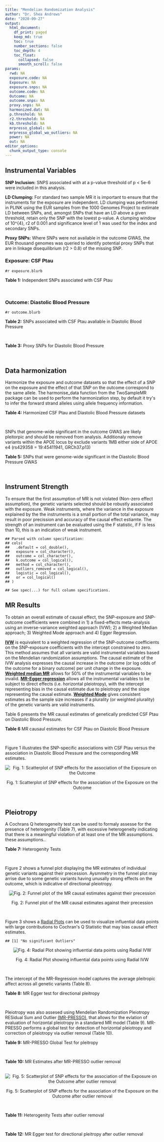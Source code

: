 ```yaml
---
title: "Mendelian Randomization Analysis"
author: "Dr. Shea Andrews"
date: "2020-09-27"
output:
  html_document:
    df_print: paged
    keep_md: true
    toc: true
    number_sections: false
    toc_depth: 4
    toc_float:
      collapsed: false
      smooth_scroll: false
params:
  rwd: NA
  exposure.code: NA
  Exposure: NA
  exposure.snps: NA
  outcome.code: NA
  Outcome: NA
  outcome.snps: NA
  proxy.snps: NA
  harmonized.dat: NA
  p.threshold: NA
  r2.threshold: NA
  kb.threshold: NA
  mrpresso_global: NA
  mrpresso_global_wo_outliers: NA
  power: NA
  out: NA
editor_options:
  chunk_output_type: console
---
```







## Instrumental Variables
**SNP Inclusion:** SNPS associated with at a p-value threshold of p < 5e-6 were included in this analysis.
<br>

**LD Clumping:** For standard two sample MR it is important to ensure that the instruments for the exposure are independent. LD clumping was performed in PLINK using the EUR samples from the 1000 Genomes Project to estimate LD between SNPs, and, amongst SNPs that have an LD above a given threshold, retain only the SNP with the lowest p-value. A clumping window of 10^{4}, r2 of 0.001 and significance level of 1 was used for the index and secondary SNPs.
<br>

**Proxy SNPs:** Where SNPs were not available in the outcome GWAS, the EUR thousand genomes was queried to identify potential proxy SNPs that are in linkage disequilibrium (r2 > 0.8) of the missing SNP.
<br>

### Exposure: CSF Ptau
`#r exposure.blurb`
<br>

**Table 1:** Independent SNPs associated with CSF Ptau
<div data-pagedtable="false">
  <script data-pagedtable-source type="application/json">
{"columns":[{"label":["SNP"],"name":[1],"type":["chr"],"align":["left"]},{"label":["CHROM"],"name":[2],"type":["dbl"],"align":["right"]},{"label":["POS"],"name":[3],"type":["dbl"],"align":["right"]},{"label":["REF"],"name":[4],"type":["chr"],"align":["left"]},{"label":["ALT"],"name":[5],"type":["chr"],"align":["left"]},{"label":["AF"],"name":[6],"type":["dbl"],"align":["right"]},{"label":["BETA"],"name":[7],"type":["dbl"],"align":["right"]},{"label":["SE"],"name":[8],"type":["dbl"],"align":["right"]},{"label":["Z"],"name":[9],"type":["dbl"],"align":["right"]},{"label":["P"],"name":[10],"type":["dbl"],"align":["right"]},{"label":["N"],"name":[11],"type":["dbl"],"align":["right"]},{"label":["TRAIT"],"name":[12],"type":["chr"],"align":["left"]}],"data":[{"1":"rs4267554","2":"2","3":"46901045","4":"A","5":"G","6":"0.1037360","7":"-0.04197","8":"0.008801","9":"-4.768776","10":"1.976e-06","11":"3146","12":"CSF_ptau"},{"1":"rs35055419","2":"3","3":"190663557","4":"T","5":"C","6":"0.3498150","7":"0.03490","8":"0.005653","9":"6.173713","10":"7.624e-10","11":"3146","12":"CSF_ptau"},{"1":"rs16897042","2":"5","3":"67107448","4":"T","5":"C","6":"0.0184850","7":"0.07870","8":"0.016050","9":"4.903427","10":"9.998e-07","11":"3146","12":"CSF_ptau"},{"1":"rs60871478","2":"7","3":"827325","4":"A","5":"G","6":"0.7729760","7":"-0.03472","8":"0.006863","9":"-5.059010","10":"4.505e-07","11":"3146","12":"CSF_ptau"},{"1":"rs7798280","2":"7","3":"15093202","4":"C","5":"A","6":"0.3549910","7":"-0.03378","8":"0.006773","9":"-4.987450","10":"6.699e-07","11":"3146","12":"CSF_ptau"},{"1":"rs2439313","2":"8","3":"32533316","4":"A","5":"G","6":"0.5620010","7":"-0.02653","8":"0.005418","9":"-4.896640","10":"1.025e-06","11":"3146","12":"CSF_ptau"},{"1":"rs514716","2":"9","3":"3929424","4":"C","5":"T","6":"0.8443070","7":"0.04876","8":"0.008764","9":"5.563670","10":"2.935e-08","11":"3146","12":"CSF_ptau"},{"1":"rs9527039","2":"13","3":"53504675","4":"T","5":"C","6":"0.0810909","7":"-0.06098","8":"0.010450","9":"-5.835407","10":"5.947e-09","11":"3146","12":"CSF_ptau"},{"1":"rs12889974","2":"14","3":"77609298","4":"C","5":"G","6":"0.0913043","7":"0.04955","8":"0.010660","9":"4.648218","10":"3.555e-06","11":"3146","12":"CSF_ptau"},{"1":"rs12961169","2":"18","3":"77381649","4":"C","5":"T","6":"0.1395560","7":"0.05004","8":"0.008013","9":"6.244852","10":"5.117e-10","11":"3146","12":"CSF_ptau"},{"1":"rs769449","2":"19","3":"45410002","4":"G","5":"A","6":"0.0998545","7":"0.07930","8":"0.006542","9":"12.121675","10":"5.299e-33","11":"3146","12":"CSF_ptau"},{"1":"rs34871495","2":"20","3":"55310283","4":"C","5":"T","6":"0.0282916","7":"0.08995","8":"0.016740","9":"5.373357","10":"8.307e-08","11":"3146","12":"CSF_ptau"},{"1":"rs41157","2":"22","3":"30405151","4":"T","5":"C","6":"0.7146230","7":"-0.02538","8":"0.005504","9":"-4.611190","10":"4.182e-06","11":"3146","12":"CSF_ptau"}],"options":{"columns":{"min":{},"max":[10]},"rows":{"min":[10],"max":[10]},"pages":{}}}
  </script>
</div>
<br>

### Outcome: Diastolic Blood Pressure
`#r outcome.blurb`
<br>

**Table 2:** SNPs associated with CSF Ptau avaliable in Diastolic Blood Pressure
<div data-pagedtable="false">
  <script data-pagedtable-source type="application/json">
{"columns":[{"label":["SNP"],"name":[1],"type":["chr"],"align":["left"]},{"label":["CHROM"],"name":[2],"type":["dbl"],"align":["right"]},{"label":["POS"],"name":[3],"type":["dbl"],"align":["right"]},{"label":["REF"],"name":[4],"type":["chr"],"align":["left"]},{"label":["ALT"],"name":[5],"type":["chr"],"align":["left"]},{"label":["AF"],"name":[6],"type":["dbl"],"align":["right"]},{"label":["BETA"],"name":[7],"type":["dbl"],"align":["right"]},{"label":["SE"],"name":[8],"type":["dbl"],"align":["right"]},{"label":["Z"],"name":[9],"type":["dbl"],"align":["right"]},{"label":["P"],"name":[10],"type":["dbl"],"align":["right"]},{"label":["N"],"name":[11],"type":["dbl"],"align":["right"]},{"label":["TRAIT"],"name":[12],"type":["chr"],"align":["left"]}],"data":[{"1":"rs4267554","2":"2","3":"46901045","4":"A","5":"G","6":"0.1346","7":"-0.0265","8":"0.0259","9":"-1.02317000","10":"0.30560","11":"757599","12":"Diastolic_Blood_Pressure"},{"1":"rs35055419","2":"3","3":"190663557","4":"T","5":"C","6":"0.3767","7":"0.0018","8":"0.0180","9":"0.10000000","10":"0.92020","11":"757601","12":"Diastolic_Blood_Pressure"},{"1":"rs16897042","2":"5","3":"67107448","4":"T","5":"C","6":"0.0269","7":"-0.1111","8":"0.0544","9":"-2.04228000","10":"0.04105","11":"756595","12":"Diastolic_Blood_Pressure"},{"1":"rs60871478","2":"7","3":"827325","4":"A","5":"G","6":"0.8227","7":"0.0266","8":"0.0228","9":"1.16667000","10":"0.24400","11":"757600","12":"Diastolic_Blood_Pressure"},{"1":"rs7798280","2":"7","3":"15093202","4":"C","5":"A","6":"0.3371","7":"-0.0003","8":"0.0185","9":"-0.01621622","10":"0.98650","11":"756596","12":"Diastolic_Blood_Pressure"},{"1":"rs2439313","2":"8","3":"32533316","4":"A","5":"G","6":"0.6124","7":"-0.0279","8":"0.0179","9":"-1.55866000","10":"0.11940","11":"755481","12":"Diastolic_Blood_Pressure"},{"1":"rs514716","2":"9","3":"3929424","4":"C","5":"T","6":"0.8749","7":"-0.0045","8":"0.0264","9":"-0.17045455","10":"0.86340","11":"755481","12":"Diastolic_Blood_Pressure"},{"1":"rs9527039","2":"13","3":"53504675","4":"T","5":"C","6":"0.0787","7":"-0.0604","8":"0.0329","9":"-1.83587000","10":"0.06583","11":"757601","12":"Diastolic_Blood_Pressure"},{"1":"rs12889974","2":"14","3":"77609298","4":"C","5":"G","6":"0.0943","7":"-0.0342","8":"0.0304","9":"-1.12500000","10":"0.26020","11":"757599","12":"Diastolic_Blood_Pressure"},{"1":"rs12961169","2":"18","3":"77381649","4":"C","5":"T","6":"0.1681","7":"-0.0139","8":"0.0241","9":"-0.57676349","10":"0.56390","11":"750680","12":"Diastolic_Blood_Pressure"},{"1":"rs769449","2":"19","3":"45410002","4":"G","5":"A","6":"0.1261","7":"-0.0539","8":"0.0268","9":"-2.01119403","10":"0.04401","11":"748982","12":"Diastolic_Blood_Pressure"},{"1":"rs34871495","2":"20","3":"55310283","4":"C","5":"T","6":"0.0267","7":"-0.0491","8":"0.0577","9":"-0.85095321","10":"0.39490","11":"754982","12":"Diastolic_Blood_Pressure"},{"1":"rs41157","2":"22","3":"30405151","4":"T","5":"C","6":"0.6179","7":"0.0323","8":"0.0178","9":"1.81461000","10":"0.06992","11":"757600","12":"Diastolic_Blood_Pressure"}],"options":{"columns":{"min":{},"max":[10]},"rows":{"min":[10],"max":[10]},"pages":{}}}
  </script>
</div>
<br>

**Table 3:** Proxy SNPs for Diastolic Blood Pressure
<div data-pagedtable="false">
  <script data-pagedtable-source type="application/json">
{"columns":[{"label":["proxy.outcome"],"name":[1],"type":["lgl"],"align":["right"]},{"label":["target_snp"],"name":[2],"type":["lgl"],"align":["right"]},{"label":["proxy_snp"],"name":[3],"type":["lgl"],"align":["right"]},{"label":["ld.r2"],"name":[4],"type":["lgl"],"align":["right"]},{"label":["Dprime"],"name":[5],"type":["lgl"],"align":["right"]},{"label":["ref.proxy"],"name":[6],"type":["lgl"],"align":["right"]},{"label":["alt.proxy"],"name":[7],"type":["lgl"],"align":["right"]},{"label":["CHROM"],"name":[8],"type":["lgl"],"align":["right"]},{"label":["POS"],"name":[9],"type":["lgl"],"align":["right"]},{"label":["ALT.proxy"],"name":[10],"type":["lgl"],"align":["right"]},{"label":["REF.proxy"],"name":[11],"type":["lgl"],"align":["right"]},{"label":["AF"],"name":[12],"type":["lgl"],"align":["right"]},{"label":["BETA"],"name":[13],"type":["lgl"],"align":["right"]},{"label":["SE"],"name":[14],"type":["lgl"],"align":["right"]},{"label":["P"],"name":[15],"type":["lgl"],"align":["right"]},{"label":["N"],"name":[16],"type":["lgl"],"align":["right"]},{"label":["ref"],"name":[17],"type":["lgl"],"align":["right"]},{"label":["alt"],"name":[18],"type":["lgl"],"align":["right"]},{"label":["ALT"],"name":[19],"type":["lgl"],"align":["right"]},{"label":["REF"],"name":[20],"type":["lgl"],"align":["right"]},{"label":["PHASE"],"name":[21],"type":["lgl"],"align":["right"]}],"data":[{"1":"NA","2":"NA","3":"NA","4":"NA","5":"NA","6":"NA","7":"NA","8":"NA","9":"NA","10":"NA","11":"NA","12":"NA","13":"NA","14":"NA","15":"NA","16":"NA","17":"NA","18":"NA","19":"NA","20":"NA","21":"NA"}],"options":{"columns":{"min":{},"max":[10]},"rows":{"min":[10],"max":[10]},"pages":{}}}
  </script>
</div>
<br>

## Data harmonization
Harmonize the exposure and outcome datasets so that the effect of a SNP on the exposure and the effect of that SNP on the outcome correspond to the same allele. The harmonise_data function from the TwoSampleMR package can be used to perform the harmonization step, by default it try's to infer the forward strand alleles using allele frequency information.
<br>

**Table 4:** Harmonized CSF Ptau and Diastolic Blood Pressure datasets
<div data-pagedtable="false">
  <script data-pagedtable-source type="application/json">
{"columns":[{"label":["SNP"],"name":[1],"type":["chr"],"align":["left"]},{"label":["effect_allele.exposure"],"name":[2],"type":["chr"],"align":["left"]},{"label":["other_allele.exposure"],"name":[3],"type":["chr"],"align":["left"]},{"label":["effect_allele.outcome"],"name":[4],"type":["chr"],"align":["left"]},{"label":["other_allele.outcome"],"name":[5],"type":["chr"],"align":["left"]},{"label":["beta.exposure"],"name":[6],"type":["dbl"],"align":["right"]},{"label":["beta.outcome"],"name":[7],"type":["dbl"],"align":["right"]},{"label":["eaf.exposure"],"name":[8],"type":["dbl"],"align":["right"]},{"label":["eaf.outcome"],"name":[9],"type":["dbl"],"align":["right"]},{"label":["remove"],"name":[10],"type":["lgl"],"align":["right"]},{"label":["palindromic"],"name":[11],"type":["lgl"],"align":["right"]},{"label":["ambiguous"],"name":[12],"type":["lgl"],"align":["right"]},{"label":["id.outcome"],"name":[13],"type":["chr"],"align":["left"]},{"label":["chr.outcome"],"name":[14],"type":["dbl"],"align":["right"]},{"label":["pos.outcome"],"name":[15],"type":["dbl"],"align":["right"]},{"label":["se.outcome"],"name":[16],"type":["dbl"],"align":["right"]},{"label":["z.outcome"],"name":[17],"type":["dbl"],"align":["right"]},{"label":["pval.outcome"],"name":[18],"type":["dbl"],"align":["right"]},{"label":["samplesize.outcome"],"name":[19],"type":["dbl"],"align":["right"]},{"label":["outcome"],"name":[20],"type":["chr"],"align":["left"]},{"label":["mr_keep.outcome"],"name":[21],"type":["lgl"],"align":["right"]},{"label":["pval_origin.outcome"],"name":[22],"type":["chr"],"align":["left"]},{"label":["chr.exposure"],"name":[23],"type":["dbl"],"align":["right"]},{"label":["pos.exposure"],"name":[24],"type":["dbl"],"align":["right"]},{"label":["se.exposure"],"name":[25],"type":["dbl"],"align":["right"]},{"label":["z.exposure"],"name":[26],"type":["dbl"],"align":["right"]},{"label":["pval.exposure"],"name":[27],"type":["dbl"],"align":["right"]},{"label":["samplesize.exposure"],"name":[28],"type":["dbl"],"align":["right"]},{"label":["exposure"],"name":[29],"type":["chr"],"align":["left"]},{"label":["mr_keep.exposure"],"name":[30],"type":["lgl"],"align":["right"]},{"label":["pval_origin.exposure"],"name":[31],"type":["chr"],"align":["left"]},{"label":["id.exposure"],"name":[32],"type":["chr"],"align":["left"]},{"label":["action"],"name":[33],"type":["dbl"],"align":["right"]},{"label":["mr_keep"],"name":[34],"type":["lgl"],"align":["right"]},{"label":["pt"],"name":[35],"type":["dbl"],"align":["right"]},{"label":["pleitropy_keep"],"name":[36],"type":["lgl"],"align":["right"]},{"label":["mrpresso_RSSobs"],"name":[37],"type":["lgl"],"align":["right"]},{"label":["mrpresso_pval"],"name":[38],"type":["lgl"],"align":["right"]},{"label":["mrpresso_keep"],"name":[39],"type":["lgl"],"align":["right"]}],"data":[{"1":"rs12889974","2":"G","3":"C","4":"G","5":"C","6":"0.04955","7":"-0.0342","8":"0.0913043","9":"0.0943","10":"FALSE","11":"TRUE","12":"FALSE","13":"pQzyIx","14":"14","15":"77609298","16":"0.0304","17":"-1.12500000","18":"0.26020","19":"757599","20":"Evangelou2018dbp","21":"TRUE","22":"reported","23":"14","24":"77609298","25":"0.010660","26":"4.648218","27":"3.555e-06","28":"3146","29":"Deming2017ptau","30":"TRUE","31":"reported","32":"Zxpa6i","33":"2","34":"TRUE","35":"5e-06","36":"TRUE","37":"NA","38":"NA","39":"TRUE"},{"1":"rs12961169","2":"T","3":"C","4":"T","5":"C","6":"0.05004","7":"-0.0139","8":"0.1395560","9":"0.1681","10":"FALSE","11":"FALSE","12":"FALSE","13":"pQzyIx","14":"18","15":"77381649","16":"0.0241","17":"-0.57676349","18":"0.56390","19":"750680","20":"Evangelou2018dbp","21":"TRUE","22":"reported","23":"18","24":"77381649","25":"0.008013","26":"6.244852","27":"5.117e-10","28":"3146","29":"Deming2017ptau","30":"TRUE","31":"reported","32":"Zxpa6i","33":"2","34":"TRUE","35":"5e-06","36":"TRUE","37":"NA","38":"NA","39":"TRUE"},{"1":"rs16897042","2":"C","3":"T","4":"C","5":"T","6":"0.07870","7":"-0.1111","8":"0.0184850","9":"0.0269","10":"FALSE","11":"FALSE","12":"FALSE","13":"pQzyIx","14":"5","15":"67107448","16":"0.0544","17":"-2.04228000","18":"0.04105","19":"756595","20":"Evangelou2018dbp","21":"TRUE","22":"reported","23":"5","24":"67107448","25":"0.016050","26":"4.903427","27":"9.998e-07","28":"3146","29":"Deming2017ptau","30":"TRUE","31":"reported","32":"Zxpa6i","33":"2","34":"TRUE","35":"5e-06","36":"TRUE","37":"NA","38":"NA","39":"TRUE"},{"1":"rs2439313","2":"G","3":"A","4":"G","5":"A","6":"-0.02653","7":"-0.0279","8":"0.5620010","9":"0.6124","10":"FALSE","11":"FALSE","12":"FALSE","13":"pQzyIx","14":"8","15":"32533316","16":"0.0179","17":"-1.55866000","18":"0.11940","19":"755481","20":"Evangelou2018dbp","21":"TRUE","22":"reported","23":"8","24":"32533316","25":"0.005418","26":"-4.896640","27":"1.025e-06","28":"3146","29":"Deming2017ptau","30":"TRUE","31":"reported","32":"Zxpa6i","33":"2","34":"TRUE","35":"5e-06","36":"TRUE","37":"NA","38":"NA","39":"TRUE"},{"1":"rs34871495","2":"T","3":"C","4":"T","5":"C","6":"0.08995","7":"-0.0491","8":"0.0282916","9":"0.0267","10":"FALSE","11":"FALSE","12":"FALSE","13":"pQzyIx","14":"20","15":"55310283","16":"0.0577","17":"-0.85095321","18":"0.39490","19":"754982","20":"Evangelou2018dbp","21":"TRUE","22":"reported","23":"20","24":"55310283","25":"0.016740","26":"5.373357","27":"8.307e-08","28":"3146","29":"Deming2017ptau","30":"TRUE","31":"reported","32":"Zxpa6i","33":"2","34":"TRUE","35":"5e-06","36":"TRUE","37":"NA","38":"NA","39":"TRUE"},{"1":"rs35055419","2":"C","3":"T","4":"C","5":"T","6":"0.03490","7":"0.0018","8":"0.3498150","9":"0.3767","10":"FALSE","11":"FALSE","12":"FALSE","13":"pQzyIx","14":"3","15":"190663557","16":"0.0180","17":"0.10000000","18":"0.92020","19":"757601","20":"Evangelou2018dbp","21":"TRUE","22":"reported","23":"3","24":"190663557","25":"0.005653","26":"6.173713","27":"7.624e-10","28":"3146","29":"Deming2017ptau","30":"TRUE","31":"reported","32":"Zxpa6i","33":"2","34":"TRUE","35":"5e-06","36":"TRUE","37":"NA","38":"NA","39":"TRUE"},{"1":"rs41157","2":"C","3":"T","4":"C","5":"T","6":"-0.02538","7":"0.0323","8":"0.7146230","9":"0.6179","10":"FALSE","11":"FALSE","12":"FALSE","13":"pQzyIx","14":"22","15":"30405151","16":"0.0178","17":"1.81461000","18":"0.06992","19":"757600","20":"Evangelou2018dbp","21":"TRUE","22":"reported","23":"22","24":"30405151","25":"0.005504","26":"-4.611190","27":"4.182e-06","28":"3146","29":"Deming2017ptau","30":"TRUE","31":"reported","32":"Zxpa6i","33":"2","34":"TRUE","35":"5e-06","36":"TRUE","37":"NA","38":"NA","39":"TRUE"},{"1":"rs4267554","2":"G","3":"A","4":"G","5":"A","6":"-0.04197","7":"-0.0265","8":"0.1037360","9":"0.1346","10":"FALSE","11":"FALSE","12":"FALSE","13":"pQzyIx","14":"2","15":"46901045","16":"0.0259","17":"-1.02317000","18":"0.30560","19":"757599","20":"Evangelou2018dbp","21":"TRUE","22":"reported","23":"2","24":"46901045","25":"0.008801","26":"-4.768776","27":"1.976e-06","28":"3146","29":"Deming2017ptau","30":"TRUE","31":"reported","32":"Zxpa6i","33":"2","34":"TRUE","35":"5e-06","36":"TRUE","37":"NA","38":"NA","39":"TRUE"},{"1":"rs514716","2":"T","3":"C","4":"T","5":"C","6":"0.04876","7":"-0.0045","8":"0.8443070","9":"0.8749","10":"FALSE","11":"FALSE","12":"FALSE","13":"pQzyIx","14":"9","15":"3929424","16":"0.0264","17":"-0.17045455","18":"0.86340","19":"755481","20":"Evangelou2018dbp","21":"TRUE","22":"reported","23":"9","24":"3929424","25":"0.008764","26":"5.563670","27":"2.935e-08","28":"3146","29":"Deming2017ptau","30":"TRUE","31":"reported","32":"Zxpa6i","33":"2","34":"TRUE","35":"5e-06","36":"TRUE","37":"NA","38":"NA","39":"TRUE"},{"1":"rs60871478","2":"G","3":"A","4":"G","5":"A","6":"-0.03472","7":"0.0266","8":"0.7729760","9":"0.8227","10":"FALSE","11":"FALSE","12":"FALSE","13":"pQzyIx","14":"7","15":"827325","16":"0.0228","17":"1.16667000","18":"0.24400","19":"757600","20":"Evangelou2018dbp","21":"TRUE","22":"reported","23":"7","24":"827325","25":"0.006863","26":"-5.059010","27":"4.505e-07","28":"3146","29":"Deming2017ptau","30":"TRUE","31":"reported","32":"Zxpa6i","33":"2","34":"TRUE","35":"5e-06","36":"TRUE","37":"NA","38":"NA","39":"TRUE"},{"1":"rs769449","2":"A","3":"G","4":"A","5":"G","6":"0.07930","7":"-0.0539","8":"0.0998545","9":"0.1261","10":"FALSE","11":"FALSE","12":"FALSE","13":"pQzyIx","14":"19","15":"45410002","16":"0.0268","17":"-2.01119403","18":"0.04401","19":"748982","20":"Evangelou2018dbp","21":"TRUE","22":"reported","23":"19","24":"45410002","25":"0.006542","26":"12.121675","27":"5.299e-33","28":"3146","29":"Deming2017ptau","30":"TRUE","31":"reported","32":"Zxpa6i","33":"2","34":"TRUE","35":"5e-06","36":"FALSE","37":"NA","38":"NA","39":"TRUE"},{"1":"rs7798280","2":"A","3":"C","4":"A","5":"C","6":"-0.03378","7":"-0.0003","8":"0.3549910","9":"0.3371","10":"FALSE","11":"FALSE","12":"FALSE","13":"pQzyIx","14":"7","15":"15093202","16":"0.0185","17":"-0.01621622","18":"0.98650","19":"756596","20":"Evangelou2018dbp","21":"TRUE","22":"reported","23":"7","24":"15093202","25":"0.006773","26":"-4.987450","27":"6.699e-07","28":"3146","29":"Deming2017ptau","30":"TRUE","31":"reported","32":"Zxpa6i","33":"2","34":"TRUE","35":"5e-06","36":"TRUE","37":"NA","38":"NA","39":"TRUE"},{"1":"rs9527039","2":"C","3":"T","4":"C","5":"T","6":"-0.06098","7":"-0.0604","8":"0.0810909","9":"0.0787","10":"FALSE","11":"FALSE","12":"FALSE","13":"pQzyIx","14":"13","15":"53504675","16":"0.0329","17":"-1.83587000","18":"0.06583","19":"757601","20":"Evangelou2018dbp","21":"TRUE","22":"reported","23":"13","24":"53504675","25":"0.010450","26":"-5.835407","27":"5.947e-09","28":"3146","29":"Deming2017ptau","30":"TRUE","31":"reported","32":"Zxpa6i","33":"2","34":"TRUE","35":"5e-06","36":"TRUE","37":"NA","38":"NA","39":"TRUE"}],"options":{"columns":{"min":{},"max":[10]},"rows":{"min":[10],"max":[10]},"pages":{}}}
  </script>
</div>
<br>

SNPs that genome-wide significant in the outcome GWAS are likely pleitorpic and should be removed from analysis. Additionaly remove variants within the APOE locus by exclude variants 1MB either side of APOE e4 (rs429358 = 19:45411941, GRCh37.p13)
<br>


**Table 5:** SNPs that were genome-wide significant in the Diastolic Blood Pressure GWAS
<div data-pagedtable="false">
  <script data-pagedtable-source type="application/json">
{"columns":[{"label":["SNP"],"name":[1],"type":["chr"],"align":["left"]},{"label":["chr.outcome"],"name":[2],"type":["dbl"],"align":["right"]},{"label":["pos.outcome"],"name":[3],"type":["dbl"],"align":["right"]},{"label":["pval.exposure"],"name":[4],"type":["dbl"],"align":["right"]},{"label":["pval.outcome"],"name":[5],"type":["dbl"],"align":["right"]}],"data":[{"1":"rs769449","2":"19","3":"45410002","4":"5.299e-33","5":"0.04401"}],"options":{"columns":{"min":{},"max":[10]},"rows":{"min":[10],"max":[10]},"pages":{}}}
  </script>
</div>
<br>


## Instrument Strength
To ensure that the first assumption of MR is not violated (Non-zero effect assumption), the genetic variants selected should be robustly associated with the exposure. Weak instruments, where the variance in the exposure explained by the the instruments is a small portion of the total variance, may result in poor precission and accuracy of the causal effect estiamte. The strength of an instrument can be evaluated using the F statistic, if F is less than 10, this is an indication of weak instrument.


```
## Parsed with column specification:
## cols(
##   .default = col_double(),
##   exposure = col_character(),
##   outcome = col_character(),
##   k.outcome = col_logical(),
##   method = col_character(),
##   outliers_removed = col_logical(),
##   logistic = col_logical(),
##   or = col_logical()
## )
```

```
## See spec(...) for full column specifications.
```

<div data-pagedtable="false">
  <script data-pagedtable-source type="application/json">
{"columns":[{"label":["outliers_removed"],"name":[1],"type":["lgl"],"align":["right"]},{"label":["pve.exposure"],"name":[2],"type":["dbl"],"align":["right"]},{"label":["F"],"name":[3],"type":["dbl"],"align":["right"]},{"label":["Alpha"],"name":[4],"type":["dbl"],"align":["right"]},{"label":["NCP"],"name":[5],"type":["dbl"],"align":["right"]},{"label":["Power"],"name":[6],"type":["dbl"],"align":["right"]}],"data":[{"1":"FALSE","2":"0.1065711","3":"31.14288","4":"0.05","5":"0.7724135","6":"0.1420917"}],"options":{"columns":{"min":{},"max":[10]},"rows":{"min":[10],"max":[10]},"pages":{}}}
  </script>
</div>

##  MR Results
To obtain an overall estimate of causal effect, the SNP-exposure and SNP-outcome coefficients were combined in 1) a fixed-effects meta-analysis using an inverse-variance weighted approach (IVW); 2) a Weighted Median approach; 3) Weighted Mode approach and 4) Egger Regression.


[**IVW**](https://doi.org/10.1002/gepi.21758) is equivalent to a weighted regression of the SNP-outcome coefficients on the SNP-exposure coefficients with the intercept constrained to zero. This method assumes that all variants are valid instrumental variables based on the Mendelian randomization assumptions. The causal estimate of the IVW analysis expresses the causal increase in the outcome (or log odds of the outcome for a binary outcome) per unit change in the exposure. [**Weighted median MR**](https://doi.org/10.1002/gepi.21965) allows for 50% of the instrumental variables to be invalid. [**MR-Egger regression**](https://doi.org/10.1093/ije/dyw220) allows all the instrumental variables to be subject to direct effects (i.e. horizontal pleiotropy), with the intercept representing bias in the causal estimate due to pleiotropy and the slope representing the causal estimate. [**Weighted Mode**](https://doi.org/10.1093/ije/dyx102) gives consistent estimates as the sample size increases if a plurality (or weighted plurality) of the genetic variants are valid instruments.
<br>



Table 6 presents the MR causal estimates of genetically predicted CSF Ptau on Diastolic Blood Pressure.
<br>

**Table 6** MR causaul estimates for CSF Ptau on Diastolic Blood Pressure
<div data-pagedtable="false">
  <script data-pagedtable-source type="application/json">
{"columns":[{"label":["id.exposure"],"name":[1],"type":["chr"],"align":["left"]},{"label":["id.outcome"],"name":[2],"type":["chr"],"align":["left"]},{"label":["outcome"],"name":[3],"type":["fctr"],"align":["left"]},{"label":["exposure"],"name":[4],"type":["fctr"],"align":["left"]},{"label":["method"],"name":[5],"type":["fctr"],"align":["left"]},{"label":["nsnp"],"name":[6],"type":["int"],"align":["right"]},{"label":["b"],"name":[7],"type":["dbl"],"align":["right"]},{"label":["se"],"name":[8],"type":["dbl"],"align":["right"]},{"label":["pval"],"name":[9],"type":["dbl"],"align":["right"]}],"data":[{"1":"Zxpa6i","2":"pQzyIx","3":"Evangelou2018dbp","4":"Deming2017ptau","5":"Inverse variance weighted (fixed effects)","6":"12","7":"-0.12705228","8":"0.1699910","9":"0.4548186"},{"1":"Zxpa6i","2":"pQzyIx","3":"Evangelou2018dbp","4":"Deming2017ptau","5":"Weighted median","6":"12","7":"-0.09657868","8":"0.2542214","9":"0.7040197"},{"1":"Zxpa6i","2":"pQzyIx","3":"Evangelou2018dbp","4":"Deming2017ptau","5":"Weighted mode","6":"12","7":"-0.20498767","8":"0.3735496","9":"0.5941358"},{"1":"Zxpa6i","2":"pQzyIx","3":"Evangelou2018dbp","4":"Deming2017ptau","5":"MR Egger","6":"12","7":"-0.34711268","8":"0.7071429","9":"0.6341140"}],"options":{"columns":{"min":{},"max":[10]},"rows":{"min":[10],"max":[10]},"pages":{}}}
  </script>
</div>
<br>

Figure 1 illustrates the SNP-specific associations with CSF Ptau versus the association in Diastolic Blood Pressure and the corresponding MR estimates.
<br>

<div class="figure" style="text-align: center">
<img src="/sc/arion/projects/LOAD/shea/Projects/MR_ADPhenome/results/MR_ADbidir/Deming2017ptau/Evangelou2018dbp/Deming2017ptau_5e-6_Evangelou2018dbp_MR_Analaysis_files/figure-html/scatter_plot-1.png" alt="Fig. 1: Scatterplot of SNP effects for the association of the Exposure on the Outcome"  />
<p class="caption">Fig. 1: Scatterplot of SNP effects for the association of the Exposure on the Outcome</p>
</div>
<br>


## Pleiotropy
A Cochrans Q heterogeneity test can be used to formaly assesse for the presence of heterogenity (Table 7), with excessive heterogeneity indicating that there is a meaningful violation of at least one of the MR assumptions.
these assumptions..
<br>

**Table 7:** Heterogenity Tests
<div data-pagedtable="false">
  <script data-pagedtable-source type="application/json">
{"columns":[{"label":["id.exposure"],"name":[1],"type":["chr"],"align":["left"]},{"label":["id.outcome"],"name":[2],"type":["chr"],"align":["left"]},{"label":["outcome"],"name":[3],"type":["fctr"],"align":["left"]},{"label":["exposure"],"name":[4],"type":["fctr"],"align":["left"]},{"label":["method"],"name":[5],"type":["fctr"],"align":["left"]},{"label":["Q"],"name":[6],"type":["dbl"],"align":["right"]},{"label":["Q_df"],"name":[7],"type":["dbl"],"align":["right"]},{"label":["Q_pval"],"name":[8],"type":["dbl"],"align":["right"]}],"data":[{"1":"Zxpa6i","2":"pQzyIx","3":"Evangelou2018dbp","4":"Deming2017ptau","5":"MR Egger","6":"17.28860","7":"10","8":"0.06821701"},{"1":"Zxpa6i","2":"pQzyIx","3":"Evangelou2018dbp","4":"Deming2017ptau","5":"Inverse variance weighted","6":"17.47461","7":"11","8":"0.09459964"}],"options":{"columns":{"min":{},"max":[10]},"rows":{"min":[10],"max":[10]},"pages":{}}}
  </script>
</div>
<br>

Figure 2 shows a funnel plot displaying the MR estimates of individual genetic variants against their precession. Aysmmetry in the funnel plot may arrise due to some genetic variants having unusally strong effects on the outcome, which is indicative of directional pleiotropy.
<br>

<div class="figure" style="text-align: center">
<img src="/sc/arion/projects/LOAD/shea/Projects/MR_ADPhenome/results/MR_ADbidir/Deming2017ptau/Evangelou2018dbp/Deming2017ptau_5e-6_Evangelou2018dbp_MR_Analaysis_files/figure-html/funnel_plot-1.png" alt="Fig. 2: Funnel plot of the MR causal estimates against their precession"  />
<p class="caption">Fig. 2: Funnel plot of the MR causal estimates against their precession</p>
</div>
<br>

Figure 3 shows a [Radial Plots](https://github.com/WSpiller/RadialMR) can be used to visualize influential data points with large contributions to Cochran's Q Statistic that may bias causal effect estimates.




```
## [1] "No significant Outliers"
```

<div class="figure" style="text-align: center">
<img src="/sc/arion/projects/LOAD/shea/Projects/MR_ADPhenome/results/MR_ADbidir/Deming2017ptau/Evangelou2018dbp/Deming2017ptau_5e-6_Evangelou2018dbp_MR_Analaysis_files/figure-html/Radial_Plot-1.png" alt="Fig. 4: Radial Plot showing influential data points using Radial IVW"  />
<p class="caption">Fig. 4: Radial Plot showing influential data points using Radial IVW</p>
</div>
<br>

The intercept of the MR-Regression model captures the average pleitropic affect across all genetic variants (Table 8).
<br>

**Table 8:** MR Egger test for directional pleitropy
<div data-pagedtable="false">
  <script data-pagedtable-source type="application/json">
{"columns":[{"label":["id.exposure"],"name":[1],"type":["chr"],"align":["left"]},{"label":["id.outcome"],"name":[2],"type":["chr"],"align":["left"]},{"label":["outcome"],"name":[3],"type":["fctr"],"align":["left"]},{"label":["exposure"],"name":[4],"type":["fctr"],"align":["left"]},{"label":["egger_intercept"],"name":[5],"type":["dbl"],"align":["right"]},{"label":["se"],"name":[6],"type":["dbl"],"align":["right"]},{"label":["pval"],"name":[7],"type":["dbl"],"align":["right"]}],"data":[{"1":"Zxpa6i","2":"pQzyIx","3":"Evangelou2018dbp","4":"Deming2017ptau","5":"0.009305664","6":"0.0283698","7":"0.7496663"}],"options":{"columns":{"min":{},"max":[10]},"rows":{"min":[10],"max":[10]},"pages":{}}}
  </script>
</div>
<br>

Pleiotropy was also assesed using Mendelian Randomization Pleiotropy RESidual Sum and Outlier [(MR-PRESSO)](https://doi.org/10.1038/s41588-018-0099-7), that allows for the evlation of evaluation of horizontal pleiotropy in a standared MR model (Table 9). MR-PRESSO performs a global test for detection of horizontal pleiotropy and correction of pleiotropy via outlier removal (Table 10).
<br>

**Table 9:** MR-PRESSO Global Test for pleitropy
<div data-pagedtable="false">
  <script data-pagedtable-source type="application/json">
{"columns":[{"label":["id.exposure"],"name":[1],"type":["chr"],"align":["left"]},{"label":["id.outcome"],"name":[2],"type":["chr"],"align":["left"]},{"label":["outcome"],"name":[3],"type":["chr"],"align":["left"]},{"label":["exposure"],"name":[4],"type":["chr"],"align":["left"]},{"label":["pt"],"name":[5],"type":["dbl"],"align":["right"]},{"label":["outliers_removed"],"name":[6],"type":["lgl"],"align":["right"]},{"label":["n_outliers"],"name":[7],"type":["dbl"],"align":["right"]},{"label":["RSSobs"],"name":[8],"type":["dbl"],"align":["right"]},{"label":["pval"],"name":[9],"type":["dbl"],"align":["right"]}],"data":[{"1":"Zxpa6i","2":"pQzyIx","3":"Evangelou2018dbp","4":"Deming2017ptau","5":"5e-06","6":"FALSE","7":"0","8":"20.3903","9":"0.1092"}],"options":{"columns":{"min":{},"max":[10]},"rows":{"min":[10],"max":[10]},"pages":{}}}
  </script>
</div>
<br>


**Table 10:** MR Estimates after MR-PRESSO outlier removal
<div data-pagedtable="false">
  <script data-pagedtable-source type="application/json">
{"columns":[{"label":["id.exposure"],"name":[1],"type":["fctr"],"align":["left"]},{"label":["id.outcome"],"name":[2],"type":["fctr"],"align":["left"]},{"label":["outcome"],"name":[3],"type":["fctr"],"align":["left"]},{"label":["exposure"],"name":[4],"type":["fctr"],"align":["left"]},{"label":["method"],"name":[5],"type":["fctr"],"align":["left"]},{"label":["nsnp"],"name":[6],"type":["lgl"],"align":["right"]},{"label":["b"],"name":[7],"type":["lgl"],"align":["right"]},{"label":["se"],"name":[8],"type":["lgl"],"align":["right"]},{"label":["pval"],"name":[9],"type":["lgl"],"align":["right"]}],"data":[{"1":"Zxpa6i","2":"pQzyIx","3":"Evangelou2018dbp","4":"Deming2017ptau","5":"mrpresso","6":"NA","7":"NA","8":"NA","9":"NA"}],"options":{"columns":{"min":{},"max":[10]},"rows":{"min":[10],"max":[10]},"pages":{}}}
  </script>
</div>
<br>

<div class="figure" style="text-align: center">
<img src="/sc/arion/projects/LOAD/shea/Projects/MR_ADPhenome/results/MR_ADbidir/Deming2017ptau/Evangelou2018dbp/Deming2017ptau_5e-6_Evangelou2018dbp_MR_Analaysis_files/figure-html/scatter_plot_outlier-1.png" alt="Fig. 5: Scatterplot of SNP effects for the association of the Exposure on the Outcome after outlier removal"  />
<p class="caption">Fig. 5: Scatterplot of SNP effects for the association of the Exposure on the Outcome after outlier removal</p>
</div>
<br>

**Table 11:** Heterogenity Tests after outlier removal
<div data-pagedtable="false">
  <script data-pagedtable-source type="application/json">
{"columns":[{"label":["id.exposure"],"name":[1],"type":["fctr"],"align":["left"]},{"label":["id.outcome"],"name":[2],"type":["fctr"],"align":["left"]},{"label":["outcome"],"name":[3],"type":["fctr"],"align":["left"]},{"label":["exposure"],"name":[4],"type":["fctr"],"align":["left"]},{"label":["method"],"name":[5],"type":["fctr"],"align":["left"]},{"label":["Q"],"name":[6],"type":["lgl"],"align":["right"]},{"label":["Q_df"],"name":[7],"type":["lgl"],"align":["right"]},{"label":["Q_pval"],"name":[8],"type":["lgl"],"align":["right"]}],"data":[{"1":"Zxpa6i","2":"pQzyIx","3":"Evangelou2018dbp","4":"Deming2017ptau","5":"mrpresso","6":"NA","7":"NA","8":"NA"}],"options":{"columns":{"min":{},"max":[10]},"rows":{"min":[10],"max":[10]},"pages":{}}}
  </script>
</div>
<br>

**Table 12:** MR Egger test for directional pleitropy after outlier removal
<div data-pagedtable="false">
  <script data-pagedtable-source type="application/json">
{"columns":[{"label":["id.exposure"],"name":[1],"type":["fctr"],"align":["left"]},{"label":["id.outcome"],"name":[2],"type":["fctr"],"align":["left"]},{"label":["outcome"],"name":[3],"type":["fctr"],"align":["left"]},{"label":["exposure"],"name":[4],"type":["fctr"],"align":["left"]},{"label":["method"],"name":[5],"type":["fctr"],"align":["left"]},{"label":["egger_intercept"],"name":[6],"type":["lgl"],"align":["right"]},{"label":["se"],"name":[7],"type":["lgl"],"align":["right"]},{"label":["pval"],"name":[8],"type":["lgl"],"align":["right"]}],"data":[{"1":"Zxpa6i","2":"pQzyIx","3":"Evangelou2018dbp","4":"Deming2017ptau","5":"mrpresso","6":"NA","7":"NA","8":"NA"}],"options":{"columns":{"min":{},"max":[10]},"rows":{"min":[10],"max":[10]},"pages":{}}}
  </script>
</div>
<br>
